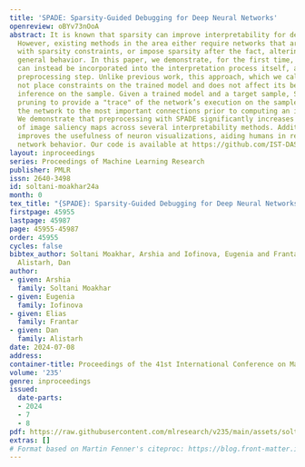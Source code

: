 ```yaml
---
title: 'SPADE: Sparsity-Guided Debugging for Deep Neural Networks'
openreview: oBYv73nOoA
abstract: It is known that sparsity can improve interpretability for deep neural networks.
  However, existing methods in the area either require networks that are pre-trained
  with sparsity constraints, or impose sparsity after the fact, altering the network’s
  general behavior. In this paper, we demonstrate, for the first time, that sparsity
  can instead be incorporated into the interpretation process itself, as a sample-specific
  preprocessing step. Unlike previous work, this approach, which we call SPADE, does
  not place constraints on the trained model and does not affect its behavior during
  inference on the sample. Given a trained model and a target sample, SPADE uses sample-targeted
  pruning to provide a "trace" of the network’s execution on the sample, reducing
  the network to the most important connections prior to computing an interpretation.
  We demonstrate that preprocessing with SPADE significantly increases the accuracy
  of image saliency maps across several interpretability methods. Additionally, SPADE
  improves the usefulness of neuron visualizations, aiding humans in reasoning about
  network behavior. Our code is available at https://github.com/IST-DASLab/SPADE.
layout: inproceedings
series: Proceedings of Machine Learning Research
publisher: PMLR
issn: 2640-3498
id: soltani-moakhar24a
month: 0
tex_title: "{SPADE}: Sparsity-Guided Debugging for Deep Neural Networks"
firstpage: 45955
lastpage: 45987
page: 45955-45987
order: 45955
cycles: false
bibtex_author: Soltani Moakhar, Arshia and Iofinova, Eugenia and Frantar, Elias and
  Alistarh, Dan
author:
- given: Arshia
  family: Soltani Moakhar
- given: Eugenia
  family: Iofinova
- given: Elias
  family: Frantar
- given: Dan
  family: Alistarh
date: 2024-07-08
address:
container-title: Proceedings of the 41st International Conference on Machine Learning
volume: '235'
genre: inproceedings
issued:
  date-parts:
  - 2024
  - 7
  - 8
pdf: https://raw.githubusercontent.com/mlresearch/v235/main/assets/soltani-moakhar24a/soltani-moakhar24a.pdf
extras: []
# Format based on Martin Fenner's citeproc: https://blog.front-matter.io/posts/citeproc-yaml-for-bibliographies/
---
```

